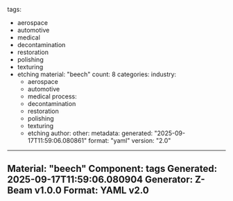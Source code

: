 tags:
  - aerospace
  - automotive
  - medical
  - decontamination
  - restoration
  - polishing
  - texturing
  - etching
material: "beech"
count: 8
categories:
  industry:
    - aerospace
    - automotive
    - medical
  process:
    - decontamination
    - restoration
    - polishing
    - texturing
    - etching
  author:
  other:
metadata:
  generated: "2025-09-17T11:59:06.080861"
  format: "yaml"
  version: "2.0"

---
Material: "beech"
Component: tags
Generated: 2025-09-17T11:59:06.080904
Generator: Z-Beam v1.0.0
Format: YAML v2.0
---